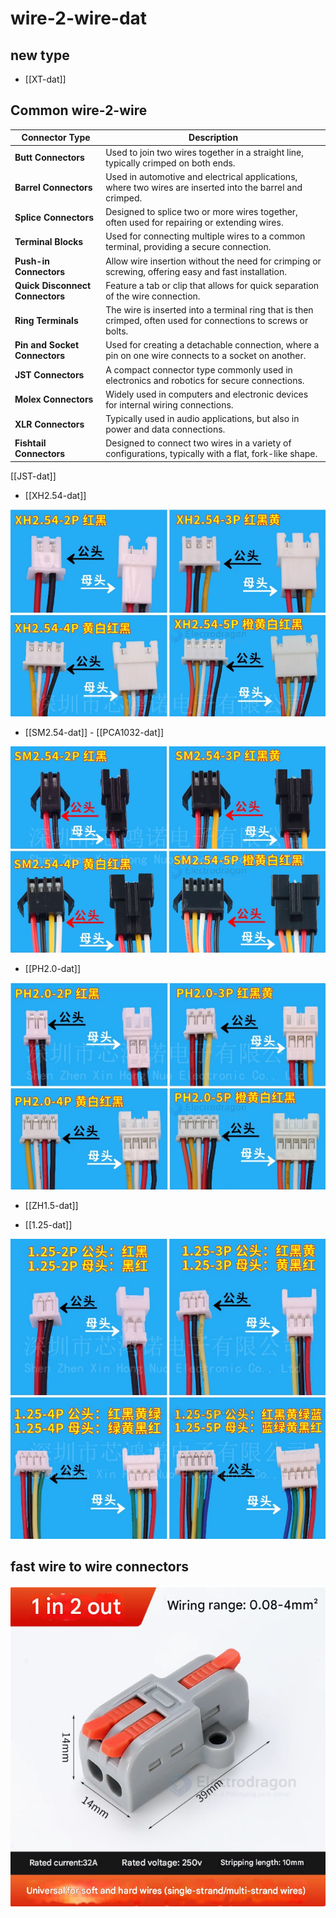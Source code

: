 
# wire-2-wire-dat


## new type 

- [[XT-dat]]


## Common wire-2-wire

| **Connector Type**         | **Description**                                                                                  |
|----------------------------|--------------------------------------------------------------------------------------------------|
| **Butt Connectors**         | Used to join two wires together in a straight line, typically crimped on both ends.              |
| **Barrel Connectors**       | Used in automotive and electrical applications, where two wires are inserted into the barrel and crimped. |
| **Splice Connectors**       | Designed to splice two or more wires together, often used for repairing or extending wires.      |
| **Terminal Blocks**         | Used for connecting multiple wires to a common terminal, providing a secure connection.          |
| **Push-in Connectors**      | Allow wire insertion without the need for crimping or screwing, offering easy and fast installation. |
| **Quick Disconnect Connectors** | Feature a tab or clip that allows for quick separation of the wire connection.                  |
| **Ring Terminals**          | The wire is inserted into a terminal ring that is then crimped, often used for connections to screws or bolts. |
| **Pin and Socket Connectors** | Used for creating a detachable connection, where a pin on one wire connects to a socket on another. |
| **JST Connectors**          | A compact connector type commonly used in electronics and robotics for secure connections.       |
| **Molex Connectors**        | Widely used in computers and electronic devices for internal wiring connections.                 |
| **XLR Connectors**          | Typically used in audio applications, but also in power and data connections.                    |
| **Fishtail Connectors**     | Designed to connect two wires in a variety of configurations, typically with a flat, fork-like shape. |


[[JST-dat]]

- [[XH2.54-dat]]

![](2025-05-21-15-11-21.png)

- [[SM2.54-dat]] - [[PCA1032-dat]]

![](2025-05-21-15-11-35.png)

- [[PH2.0-dat]]

![](2025-05-21-15-11-02.png)

- [[ZH1.5-dat]]

- [[1.25-dat]]

![](2025-05-21-15-11-58.png)

## fast wire to wire connectors

![](2025-05-29-19-07-55.png)